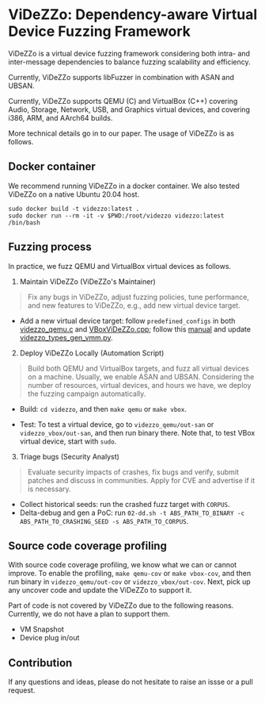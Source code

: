 # ViDeZZo: Dependency-aware Virtual Device Fuzzing Framework

ViDeZZo is a virtual device fuzzing framework considering both intra- and
inter-message dependencies to balance fuzzing scalability and efficiency.

Currently, ViDeZZo supports libFuzzer in combination with ASAN and UBSAN.

Currently, ViDeZZo supports QEMU (C) and VirtualBox (C++) covering Audio,
Storage, Network, USB, and Graphics virtual devices, and covering i386, ARM, and
AArch64 builds.

More technical details go in to our paper. The usage of ViDeZZo is as follows.


## Docker container

We recommend running ViDeZZo in a docker container. We also tested ViDeZZo on a
native Ubuntu 20.04 host.

```
sudo docker build -t videzzo:latest .
sudo docker run --rm -it -v $PWD:/root/videzzo videzzo:latest /bin/bash
```

## Fuzzing process

In practice, we fuzz QEMU and VirtualBox virtual devices as follows.

1. Maintain ViDeZZo (ViDeZZo's Maintainer)

>Fix any bugs in ViDeZZo, adjust fuzzing policies, tune performance, and new
features to ViDeZZo, e.g., add new virtual device target.

+ Add a new virtual device target: follow `predefined_configs` in both
[videzzo_qemu.c](./videzzo_qemu/videzzo_qemu.c) and
[VBoxViDeZZo.cpp](./videzzo_vbox/VBoxViDeZZo.cpp); follow this
[manual](./docs/IntraMessageDependenciesManuals.md) and update
[videzzo_types_gen_vmm.py](./videzzo_types_gen_vmm.py).

2. Deploy ViDeZZo Locally (Automation Script)

>Build both QEMU and VirtualBox targets, and fuzz all virtual devices on a
machine. Usually, we enable ASAN and UBSAN. Considering the number of resources,
virtual devices, and hours we have, we deploy the fuzzing campaign
automatically.

+ Build: `cd videzzo`, and then `make qemu` or `make vbox`.

+ Test: To test a virtual device, go to `videzzo_qemu/out-san` or
`videzzo_vbox/out-san`, and then run binary there. Note that, to test VBox
virtual device, start with `sudo`.

3. Triage bugs (Security Analyst)

>Evaluate security impacts of crashes, fix bugs and verify, submit patches and
discuss in communities. Apply for CVE and advertise if it is necessary.

+ Collect historical seeds: run the crashed fuzz target with `CORPUS`.
+ Delta-debug and gen a PoC: run `02-dd.sh -t ABS_PATH_TO_BINARY -c
ABS_PATH_TO_CRASHING_SEED -s ABS_PATH_TO_CORPUS`.

## Source code coverage profiling

With source code coverage profiling, we know what we can or cannot improve. To
enable the profiling, `make qemu-cov` or `make vbox-cov`, and then run binary in
`videzzo_qemu/out-cov` or `videzzo_vbox/out-cov`. Next, pick up any uncover code
and update the ViDeZZo to support it.

Part of code is not covered by ViDeZZo due to the following reasons. Currently,
we do not have a plan to support them.

+ VM Snapshot
+ Device plug in/out

## Contribution

If any questions and ideas, please do not hesitate to raise an issse or a pull
request.
